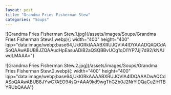 ```yaml
---
layout: post
title: "Grandma Fries Fisherman Stew"
categories: "Soups"
---
```

![Grandma Fries Fisherman Stew.1.jpg](/assets/images/Soups/Grandma Fries Fisherman Stew.1.webp){: width="400" height="400" lqip="data:image/webp;base64,UklGRkIAAABXRUJQVlA4IDYAAADQAQCdASoQAAwABUB8JZQAAudHpEasuADiB2aQSQBBvUCg1qDl1YP7Jjl7d92/kN/UwdLMAAA="}

![Grandma Fries Fisherman Stew.2.jpg](/assets/images/Soups/Grandma Fries Fisherman Stew.2.webp){: width="400" height="400" lqip="data:image/webp;base64,UklGRkAAAABXRUJQVlA4IDQAAADwAQCdASoQAAwABUB8JYwC7AEO94sQ+AAA9kd9wgThGZb0J2NrYiDQaCuZlHTBYRUbQAAA"}

